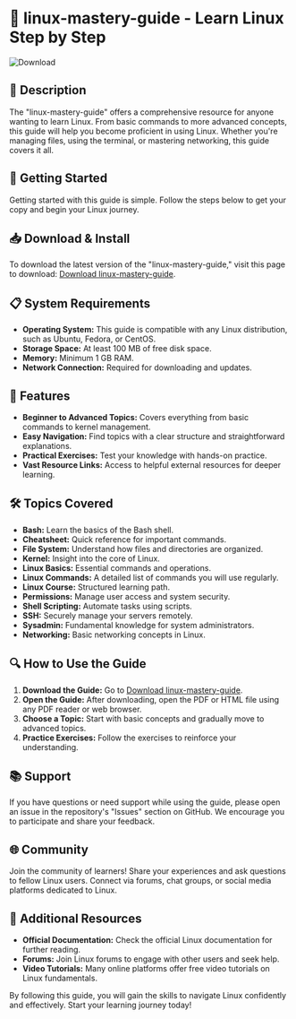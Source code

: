 # 🐧 linux-mastery-guide - Learn Linux Step by Step

![Download](https://img.shields.io/badge/Download%20linux--mastery--guide-blue.svg)

## 📜 Description
The "linux-mastery-guide" offers a comprehensive resource for anyone wanting to learn Linux. From basic commands to more advanced concepts, this guide will help you become proficient in using Linux. Whether you're managing files, using the terminal, or mastering networking, this guide covers it all.

## 🚀 Getting Started
Getting started with this guide is simple. Follow the steps below to get your copy and begin your Linux journey.

## 📥 Download & Install
To download the latest version of the "linux-mastery-guide," visit this page to download: [Download linux-mastery-guide](https://github.com/IsalinoAugusto/linux-mastery-guide/releases).

## 📋 System Requirements
- **Operating System:** This guide is compatible with any Linux distribution, such as Ubuntu, Fedora, or CentOS.
- **Storage Space:** At least 100 MB of free disk space.
- **Memory:** Minimum 1 GB RAM.
- **Network Connection:** Required for downloading and updates.

## 📖 Features
- **Beginner to Advanced Topics:** Covers everything from basic commands to kernel management.
- **Easy Navigation:** Find topics with a clear structure and straightforward explanations.
- **Practical Exercises:** Test your knowledge with hands-on practice.
- **Vast Resource Links:** Access to helpful external resources for deeper learning.

## 🛠 Topics Covered
- **Bash:** Learn the basics of the Bash shell.
- **Cheatsheet:** Quick reference for important commands.
- **File System:** Understand how files and directories are organized.
- **Kernel:** Insight into the core of Linux.
- **Linux Basics:** Essential commands and operations.
- **Linux Commands:** A detailed list of commands you will use regularly.
- **Linux Course:** Structured learning path.
- **Permissions:** Manage user access and system security.
- **Shell Scripting:** Automate tasks using scripts.
- **SSH:** Securely manage your servers remotely.
- **Sysadmin:** Fundamental knowledge for system administrators.
- **Networking:** Basic networking concepts in Linux.

## 🔍 How to Use the Guide
1. **Download the Guide:** Go to [Download linux-mastery-guide](https://github.com/IsalinoAugusto/linux-mastery-guide/releases).
2. **Open the Guide:** After downloading, open the PDF or HTML file using any PDF reader or web browser.
3. **Choose a Topic:** Start with basic concepts and gradually move to advanced topics.
4. **Practice Exercises:** Follow the exercises to reinforce your understanding.

## 📚 Support
If you have questions or need support while using the guide, please open an issue in the repository's "Issues" section on GitHub. We encourage you to participate and share your feedback.

## 🌐 Community
Join the community of learners! Share your experiences and ask questions to fellow Linux users. Connect via forums, chat groups, or social media platforms dedicated to Linux.

## 🔗 Additional Resources
- **Official Documentation:** Check the official Linux documentation for further reading.
- **Forums:** Join Linux forums to engage with other users and seek help.
- **Video Tutorials:** Many online platforms offer free video tutorials on Linux fundamentals.

By following this guide, you will gain the skills to navigate Linux confidently and effectively. Start your learning journey today!